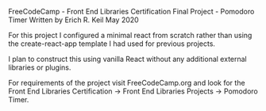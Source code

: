 FreeCodeCamp - Front End Libraries Certification Final Project - Pomodoro Timer
Written by Erich R. Keil May 2020

For this project I configured a minimal react from scratch rather than using the create-react-app template I had used for previous projects. 

I plan to construct this using vanilla React without any additional external libraries or plugins. 

For requirements of the project visit FreeCodeCamp.org and look for the Front End Libraries Certification -> Front End Libraries Projects -> Pomodoro Timer. 
